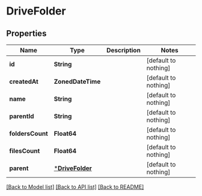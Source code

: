 # DriveFolder


## Properties
Name | Type | Description | Notes
------------ | ------------- | ------------- | -------------
**id** | **String** |  | [default to nothing]
**createdAt** | **ZonedDateTime** |  | [default to nothing]
**name** | **String** |  | [default to nothing]
**parentId** | **String** |  | [default to nothing]
**foldersCount** | **Float64** |  | [default to nothing]
**filesCount** | **Float64** |  | [default to nothing]
**parent** | [***DriveFolder**](DriveFolder.md) |  | [default to nothing]


[[Back to Model list]](../README.md#models) [[Back to API list]](../README.md#api-endpoints) [[Back to README]](../README.md)


